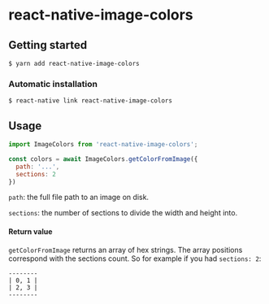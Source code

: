 # react-native-image-colors

## Getting started

`$ yarn add react-native-image-colors`

### Automatic installation

`$ react-native link react-native-image-colors`

## Usage

```javascript
import ImageColors from 'react-native-image-colors';

const colors = await ImageColors.getColorFromImage({
  path: '...',
  sections: 2
})
```

`path`: the full file path to an image on disk.

`sections`: the number of sections to divide the width and height into.

#### Return value

`getColorFromImage` returns an array of hex strings. The array positions
correspond with the sections count. So for example if you had `sections: 2`:

```
--------
| 0, 1 |
| 2, 3 |
--------
```
